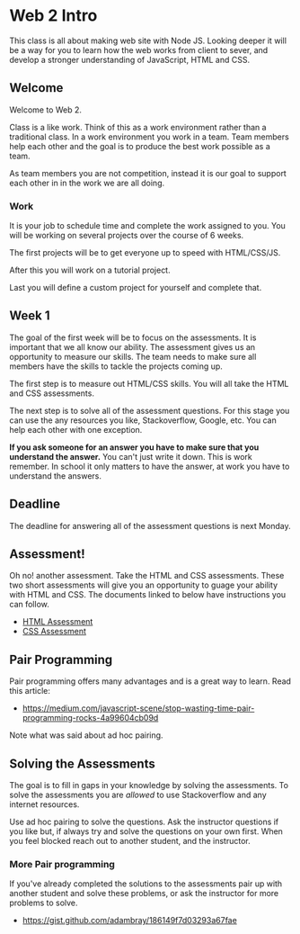 # Web 2 Intro

This class is all about making web site with Node JS. Looking deeper it will be a way for you 
to learn how the web works from client to sever, and develop a stronger understanding of 
JavaScript, HTML and CSS. 

## Welcome

Welcome to Web 2. 

Class is a like work. Think of this as a work environment rather than a traditional class. 
In a work environment you work in a team. Team members help each other and the goal is to 
produce the best work possible as a team. 

As team members you are not competition, instead it is our goal to support each other in
in the work we are all doing. 

### Work 

It is your job to schedule time and complete the work assigned to you. You will be working 
on several projects over the course of 6 weeks. 

The first projects will be to get everyone up to speed with HTML/CSS/JS. 

After this you will work on a tutorial project. 

Last you will define a custom project for yourself and complete that. 

## Week 1 

The goal of the first week will be to focus on the assessments. It is important that we all know 
our ability. The assessment gives us an opportunity to measure our skills. The team needs to make 
sure all members have the skills to tackle the projects coming up. 

The first step is to measure out HTML/CSS skills. You will all take the HTML and CSS assessments. 

The next step is to solve all of the assessment questions. For this stage you can use the any 
resources you like, Stackoverflow, Google, etc. You can help each other with one exception. 

**If you ask someone for an answer you have to make sure that you understand the answer.** You 
can't just write it down. This is work remember. In school it only matters to have the answer, 
at work you have to understand the answers. 

## Deadline 

The deadline for answering all of the assessment questions is next Monday. 

## Assessment!

Oh no! another assessment. Take the HTML and CSS assessments. These two short assessments will 
give you an opportunity to guage your ability with HTML and CSS. The documents linked to below 
have instructions you can follow. 

- [HTML Assessment](https://docs.google.com/document/d/18fp5MXLKvP9HzDu07JnY2yZLQvQQJAj_ghRG5Klykjw/edit?usp=sharing)
- [CSS Assessment](https://docs.google.com/document/d/1ixq7ptQl2qBGz3q65MHWF8gQtwBvKwB-G6Bmtrs88To/edit?usp=sharing) 

## Pair Programming 

Pair programming offers many advantages and is a great way to learn. Read this article: 

- https://medium.com/javascript-scene/stop-wasting-time-pair-programming-rocks-4a99604cb09d

Note what was said about ad hoc pairing. 

## Solving the Assessments

The goal is to fill in gaps in your knowledge by solving the assessments. To solve the assessments 
you are *allowed* to use Stackoverflow and any internet resources. 

Use ad hoc pairing to solve the questions. Ask the instructor questions if you like but, if
always try and solve the questions on your own first. When you feel blocked reach out to 
another student, and the instructor. 

### More Pair programming

If you've already completed the solutions to the assessments pair up with another student and 
solve these problems, or ask the instructor for more problems to solve. 

- https://gist.github.com/adambray/186149f7d03293a67fae

